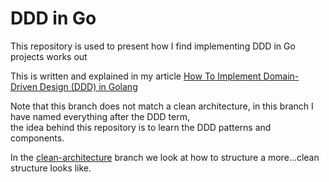 # DDD in Go
This repository is used to present how I find implementing DDD in Go projects works out

This is written and explained in my article [How To Implement Domain-Driven Design (DDD) in Golang](https://towardsdatascience.com/how-to-implement-domain-driven-design-ddd-in-golang-2e2139beb09d)

Note that this branch does not match a clean architecture, 
in this branch I have named everything after the DDD term,  
the idea behind this repository is to learn the DDD patterns and components.  

In the [clean-architecture](https://github.com/percybolmer/ddd-go/tree/clean-architecture) branch we look at how to structure a more...clean structure looks like. 


